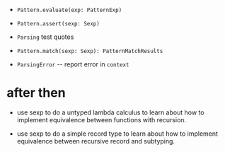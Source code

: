 - `Pattern.evaluate(exp: PatternExp)`
- `Pattern.assert(sexp: Sexp)`

- `Parsing` test quotes

- `Pattern.match(sexp: Sexp): PatternMatchResults`

- `ParsingError` -- report error in `context`

# after then

- use sexp to do a untyped lambda calculus
  to learn about how to implement equivalence
  between functions with recursion.

- use sexp to do a simple record type
  to learn about how to implement equivalence
  between recursive record and subtyping.
